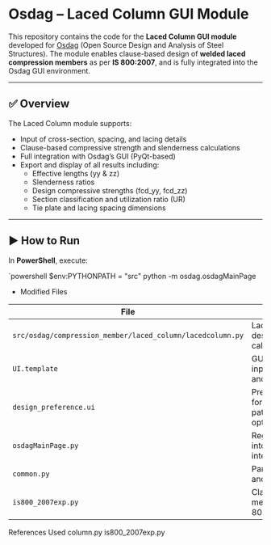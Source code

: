 # Osdag – Laced Column GUI Module

This repository contains the code for the **Laced Column GUI module** developed for [Osdag](https://osdag.fossee.in/) (Open Source Design and Analysis of Steel Structures). The module enables clause-based design of **welded laced compression members** as per **IS 800:2007**, and is fully integrated into the Osdag GUI environment.

---

## ✅ Overview

The Laced Column module supports:

- Input of cross-section, spacing, and lacing details
- Clause-based compressive strength and slenderness calculations
- Full integration with Osdag’s GUI (PyQt-based)
- Export and display of all results including:
  - Effective lengths (yy & zz)
  - Slenderness ratios
  - Design compressive strengths (fcd_yy, fcd_zz)
  - Section classification and utilization ratio (UR)
  - Tie plate and lacing spacing dimensions

---

## ▶️ How to Run

In **PowerShell**, execute:

`powershell
$env:PYTHONPATH = "src"
python -m osdag.osdagMainPage

 
 * Modified Files

| File                                                       | Purpose                                                    |
| ---------------------------------------------------------- | ---------------------------------------------------------- |
| `src/osdag/compression_member/laced_column/lacedcolumn.py` | Laced column design logic and calculation engine           |
| `UI.template`                                              | GUI layout for input/output fields and navigation          |
| `design_preference.ui`                                     | Preferences panel for lacing pattern/configuration options |
| `osdagMainPage.py`                                         | Registered module into the Osdag main interface            |
| `common.py`                                                | Parameter handling and input utilities                     |
| `is800_2007exp.py`                                         | Clause-based methods from IS 800:2007                      |


References Used
column.py
is800_2007exp.py


